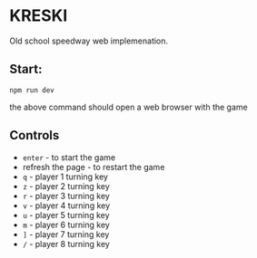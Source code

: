 # KRESKI

Old school speedway web implemenation.

## Start:

```
npm run dev
```

the above command should open a web browser with the game

## Controls

- `enter` - to start the game
- refresh the page - to restart the game
- `q` - player 1 turning key
- `z` - player 2 turning key
- `r` - player 3 turning key
- `v` - player 4 turning key
- `u` - player 5 turning key
- `m` - player 6 turning key
- `]` - player 7 turning key
- `/` - player 8 turning key
